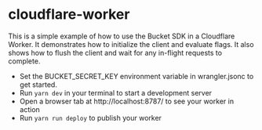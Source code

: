 # cloudflare-worker

This is a simple example of how to use the Bucket SDK in a Cloudflare Worker.
It demonstrates how to initialize the client and evaluate flags.
It also shows how to flush the client and wait for any in-flight requests to complete.

- Set the BUCKET_SECRET_KEY environment variable in wrangler.jsonc to get started.
- Run `yarn dev` in your terminal to start a development server
- Open a browser tab at http://localhost:8787/ to see your worker in action
- Run `yarn run deploy` to publish your worker
